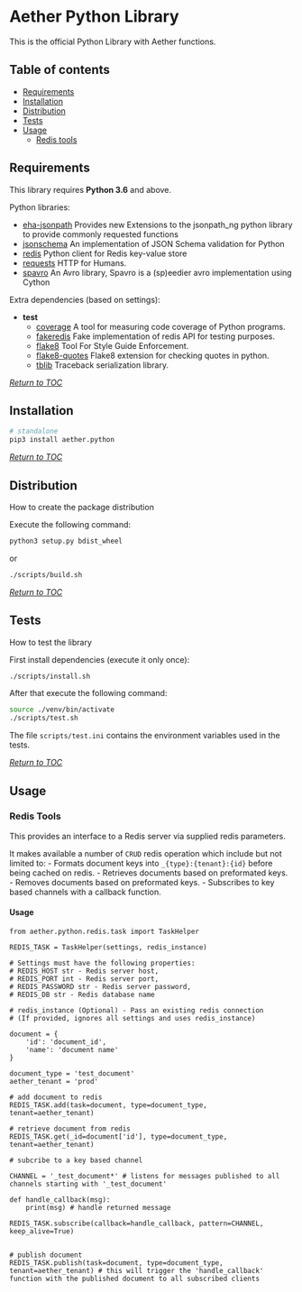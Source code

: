 # Aether Python Library

This is the official Python Library with Aether functions.

## Table of contents

- [Requirements](#requirements)
- [Installation](#installation)
- [Distribution](#distribution)
- [Tests](#tests)
- [Usage](#usage)
  - [Redis tools](#redis-tools)


## Requirements

This library requires **Python 3.6** and above.

Python libraries:

- [eha-jsonpath](https://github.com/eHealthAfrica/jsonpath-extensions/)
  Provides new Extensions to the jsonpath_ng python library to provide commonly requested functions
- [jsonschema](https://github.com/Julian/jsonschema)
  An implementation of JSON Schema validation for Python
- [redis](https://github.com/andymccurdy/redis-py)
  Python client for Redis key-value store
- [requests](https://2.python-requests.org//en/master/)
  HTTP for Humans.
- [spavro](http://github.com/pluralsight/spavro)
  An Avro library, Spavro is a (sp)eedier avro implementation using Cython

Extra dependencies (based on settings):

- **test**
  - [coverage](https://coverage.readthedocs.io/)
    A tool for measuring code coverage of Python programs.
  - [fakeredis](https://github.com/jamesls/fakeredis)
    Fake implementation of redis API for testing purposes.
  - [flake8](http://flake8.pycqa.org/en/latest/)
    Tool For Style Guide Enforcement.
  - [flake8-quotes](https://github.com/zheller/flake8-quotes)
    Flake8 extension for checking quotes in python.
  - [tblib](https://github.com/ionelmc/python-tblib)
    Traceback serialization library.

*[Return to TOC](#table-of-contents)*


## Installation

```bash
# standalone
pip3 install aether.python
```

*[Return to TOC](#table-of-contents)*


## Distribution

How to create the package distribution

Execute the following command:

```bash
python3 setup.py bdist_wheel
```

or

```bash
./scripts/build.sh
```

*[Return to TOC](#table-of-contents)*


## Tests

How to test the library

First install dependencies (execute it only once):

```bash
./scripts/install.sh
```

After that execute the following command:

```bash
source ./venv/bin/activate
./scripts/test.sh
```

The file `scripts/test.ini` contains the environment variables used in the tests.

*[Return to TOC](#table-of-contents)*


## Usage

### Redis Tools
This provides an interface to a Redis server via supplied redis parameters.

It makes available a number of `CRUD` redis operation which include but not limited to:
    - Formats document keys into `_{type}:{tenant}:{id}` before being cached on redis.
    - Retrieves documents based on preformated keys.
    - Removes documents based on preformated keys.
    - Subscribes to key based channels with a callback function.

#### Usage

```
from aether.python.redis.task import TaskHelper

REDIS_TASK = TaskHelper(settings, redis_instance)

# Settings must have the following properties:
# REDIS_HOST str - Redis server host,
# REDIS_PORT int - Redis server port,
# REDIS_PASSWORD str - Redis server password,
# REDIS_DB str - Redis database name

# redis_instance (Optional) - Pass an existing redis connection
# (If provided, ignores all settings and uses redis_instance)

document = {
    'id': 'document_id',
    'name': 'document name'
}

document_type = 'test_document'
aether_tenant = 'prod'

# add document to redis
REDIS_TASK.add(task=document, type=document_type, tenant=aether_tenant)

# retrieve document from redis
REDIS_TASK.get(_id=document['id'], type=document_type, tenant=aether_tenant)

# subcribe to a key based channel

CHANNEL = '_test_document*' # listens for messages published to all channels starting with '_test_document'

def handle_callback(msg):
    print(msg) # handle returned message

REDIS_TASK.subscribe(callback=handle_callback, pattern=CHANNEL, keep_alive=True)


# publish document
REDIS_TASK.publish(task=document, type=document_type, tenant=aether_tenant) # this will trigger the 'handle_callback' function with the published document to all subscribed clients
```